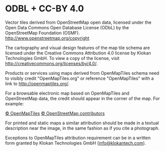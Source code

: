 # ODBL + CC-BY 4.0

Vector tiles derived from OpenStreetMap open data, licensed under the Open Data Commons Open Database License (ODbL) by the OpenStreetMap Foundation (OSMF). http://www.openstreetmap.org/copyright

The cartography and visual design features of the map tile schema are licensed under the Creative Commons Attribution 4.0 license by Klokan Technologies GmbH.
To view a copy of the license, visit http://creativecommons.org/licenses/by/4.0/.

Products or services using maps derived from OpenMapTiles schema need to visibly credit "OpenMapTiles.org" or reference "OpenMapTiles" with a link to http://openmaptiles.org/.

For a browsable electronic map based on OpenMapTiles and OpenStreetMap data, the credit should appear in the corner of the map. For example:

[© OpenMapTiles](http://openmaptiles.org/) [© OpenStreetMap contributors](http://www.openstreetmap.org/copyright)

For printed and static maps a similar attribution should be made in a textual description near the image, in the same fashion as if you cite a photograph.

Exceptions to OpenMapTiles attribution requirement can be in a written form granted by Klokan Technologies GmbH (info@klokantech.com). 

